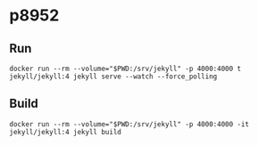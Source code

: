 # p8952

## Run

```
docker run --rm --volume="$PWD:/srv/jekyll" -p 4000:4000 t jekyll/jekyll:4 jekyll serve --watch --force_polling
```

## Build

```
docker run --rm --volume="$PWD:/srv/jekyll" -p 4000:4000 -it jekyll/jekyll:4 jekyll build
```

